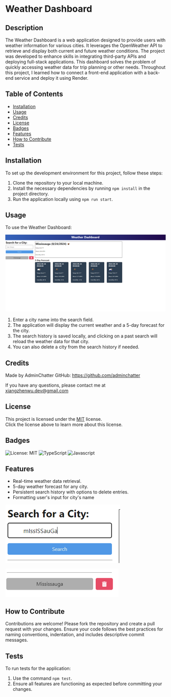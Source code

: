 # Weather Dashboard

## Description

The Weather Dashboard is a web application designed to provide users with weather information for various cities. It leverages the OpenWeather API to retrieve and display both current and future weather conditions. The project was developed to enhance skills in integrating third-party APIs and deploying full-stack applications. This dashboard solves the problem of quickly accessing weather data for trip planning or other needs. Throughout this project, I learned how to connect a front-end application with a back-end service and deploy it using Render.

## Table of Contents

- [Installation](#installation)
- [Usage](#usage)
- [Credits](#credits)
- [License](#license)
- [Badges](#badges)
- [Features](#features)
- [How to Contribute](#how-to-contribute)
- [Tests](#tests)

## Installation

To set up the development environment for this project, follow these steps:

1. Clone the repository to your local machine.
2. Install the necessary dependencies by running `npm install` in the project directory.
3. Run the application locally using `npm run start`.

## Usage

To use the Weather Dashboard:

![Weather Dashboard Screenshot](./Assets/Preview.PNG)

1. Enter a city name into the search field.
2. The application will display the current weather and a 5-day forecast for the city.
3. The search history is saved locally, and clicking on a past search will reload the weather data for that city.
4. You can also delete a city from the search history if needed.

## Credits

Made by AdminChatter GitHub: https://github.com/adminchatter

If you have any questions, please contact me at xiangzhenwu.dev@gmail.com

## License

This project is licensed under the [MIT](https://opensource.org/licenses/MIT) license.<BR>
Click the license above to learn more about this license.

## Badges

![License: MIT](https://img.shields.io/badge/License-MIT-yellow.svg)
![TypeScript](https://img.shields.io/badge/TypeScript-blue.svg)
![Javascript](https://img.shields.io/badge/Javascript-blue.svg)

## Features

- Real-time weather data retrieval.
- 5-day weather forecast for any city.
- Persistent search history with options to delete entries.
- Formatting user's input for city's name

![User Input](./Assets/FormattingCityName1.PNG)

![After Fomatting](./Assets/FormattingCityName2.PNG)

## How to Contribute

Contributions are welcome! Please fork the repository and create a pull request with your changes. Ensure your code follows the best practices for naming conventions, indentation, and includes descriptive commit messages.

## Tests

To run tests for the application:

1. Use the command `npm test`.
2. Ensure all features are functioning as expected before committing your changes.
